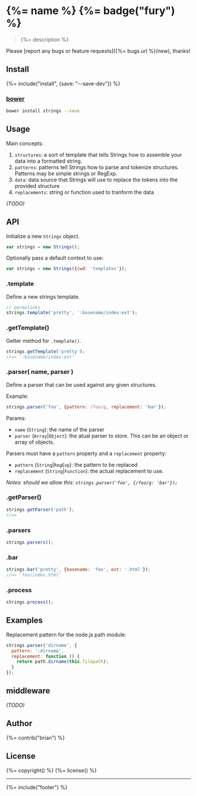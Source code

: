 # {%= name %} {%= badge("fury") %}

> {%= description %}

Please [report any bugs or feature requests]({%= bugs.url %}/new), thanks!

## Install
{%= include("install", {save: "--save-dev"}) %}

### [bower](https://github.com/bower/bower)

```bash
bower install strings --save
```

## Usage

Main concepts:

1. `structures`: a sort of template that tells Strings how to assemble your data into a formatted string.
2. `patterns`: patterns tell Strings how to parse and tokenize structures. Patterns may be simple strings or RegExp.
3. `data`: data source that Strings will use to replace the tokens into the provided structure
4. `replacements`: string or function used to tranform the data

_(TODO)_


## API

Initialize a new `Strings` object.

```js
var strings = new Strings();
```

Optionally pass a default context to use:

```js
var strings = new Strings({cwd: 'templates'});
```


### .template

Define a new strings template.

```js
// permalinks
strings.template('pretty', ':basename/index:ext');
```

### .getTemplate()

Getter method for `.template()`.

```js
strings.getTemplate('pretty');
//=> ':basename/index:ext'
```

### .parser( name, parser )

Define a parser that can be used against any given structures.

Example:

```js
strings.parser('foo', {pattern: /foo/g, replacement: 'bar'});
```

Params:

* `name` (`String`): the name of the parser
* `parser` (`Array`|`Object`): the atual parser to store. This can be an object or array of objects.

Parsers must have a `pattern` property and a `replacement` property:

* `pattern` (`String`|`RegExp`): the pattern to be replaced
* `replacement` (`String`|`Function`): the actual replacement to use.


_Notes: should we allow this: `strings.parser('foo', {/foo/g: 'bar'});`_

### .getParser()

```js
strings.getParser('path');
//=>
```

### .parsers

```js
strings.parsers();
```


### .bar

```js
strings.bar('pretty', {basename: 'foo', ext: '.html'});
//=> 'foo/index.html'
```



### .process

```js
strings.process();
```


## Examples

Replacement pattern for the node.js path module:

```js
strings.parser('dirname', {
  pattern: ':dirname',
  replacement: function () {
    return path.dirname(this.filepath);
  }
});
```




## middleware

_(TODO)_

## Author
{%= contrib("brian") %}

## License
{%= copyright() %}
{%= license() %}

***

{%= include("footer") %}